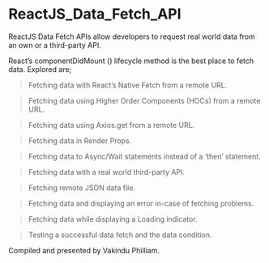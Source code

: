 # ReactJS_Data_Fetch_API
 ReactJS Data Fetch APIs allow developers to request real world data from an own or a third-party API. 
 
 React’s componentDidMount () lifecycle method is the best place to fetch data. Explored are; 
 
 > Fetching data with React’s Native Fetch from a remote URL. 
 
 > Fetching data using Higher Order Components (HOCs) from a remote URL. 
 
 > Fetching data using Axios.get from a remote URL. 
 
 > Fetching data in Render Props. 
 
 > Fetching data to Async/Wait statements instead of a ‘then’ statement. 
 
 > Fetching data with a real world third-party API. 
 
 > Fetching remote JSON data file. 
 
 > Fetching data and displaying an error in-case of fetching problems. 
 
 > Fetching data while displaying a Loading indicator. 
 
 > Testing a successful data fetch and the data condition. 
 
 Compiled and presented by Vakindu Philliam.
